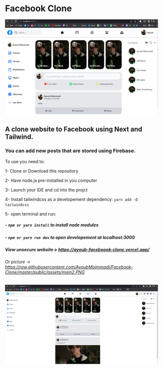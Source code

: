 # Facebook Clone

![](./public/assets/main2.PNG)

## A clone website to Facebook using Next and Tailwind.

### You can add new posts that are stored using Firebase.

To use you need to:

1- Clone or Download this repository

2- Have node.js pre-installed in you computer

3- Launch your IDE and cd into the projct

4- Install tailwindcss as a developement dependency: `yarn add -D tailwindcss`

5- open terminal and run:

##### - `npm or yarn install` to install node modules

##### - `npm or yarn run dev` to open developement at localhost:3000

##### View unsecure website-> https://ayoub-faceboook-clone.vercel.app/

###### Or picture -> https://raw.githubusercontent.com/AyoubMaimmadi/Facebook-Clone/master/public/assets/main2.PNG

![](./public/assets/main.PNG)
